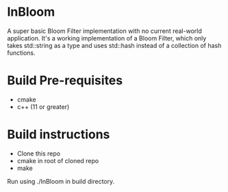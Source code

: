 # InBloom
A super basic Bloom Filter implementation with no current real-world application. 
It's a working implementation of a Bloom Filter, which only takes std::string as a type and uses std::hash instead of a collection of hash functions.

# Build Pre-requisites
* cmake
* c++ (11 or greater)

# Build instructions
* Clone this repo
* cmake in root of cloned repo
* make

Run using ./InBloom in build directory. 
